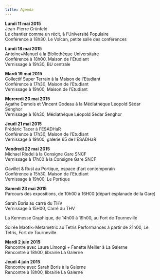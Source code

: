 ```yaml
---
title: Agenda
---
```

**Lundi 11 mai 2015**  
Jean-Pierre Grünfeld  
 Le chantier comme un récit, à l'Université Populaire  
Conférence à 18h30, Le Volcan, petite salle des conférences

**Lundi 18 mai 2015**  
Antoine+Manuel à la Bibliothèque Universitaire  
Conférence à 18h00, Maison de l'Etudiant  
Vernissage à 19h30, BU centrale

**Mardi 19 mai 2015**  
Collectif Super Terrain à la Maison de l'Etudiant  
Conférence à 17h30, Maison de l'Etudiant  
Vernissage à 19h00, Maison de l'Etudiant

**Mercredi 20 mai 2015**  
Agathe Demois et Vincent Godeau à la Médiathèque Léopold Sédar Senghor  
Vernissage à  16h30, Médiathèque Léopold Sédar Senghor

**Jeudi 21 mai 2015**  
Frédéric Tacer à l'ESADHaR  
Conférence  à 17h30, Maison de l'Etudiant  
Vernissage  à 19h00, galerie 65 de l'ESADHaR

**Vendredi 22 mai 2015**  
Michael Riedel à la Consigne Gare SNCF  
Vernissage à 17h00 à la Consigne Gare SNCF

Gavillet & Rust au Portique, espace d'art contemporain  
Conférence à 15h30, Maison de l'Etudiant  
Vernissage à 19h00, Le Portique

**Samedi 23 mai 2015**  
Parcours des expositions, de 10h00 à 16H00 (départ esplanade de la Gare)

Sarah Boris au carré du THV   
Vernissage à 15H00, Carré du THV

La Kermesse Graphique, de 14h00 à 19h00, au Fort de Tourneville

Soirée Maotik+Metametric au Tetris
Performances à partir de 21h00, Le Tetris, Fort de Tourneville

**Mardi 2 juin 2015**  
Rencontre avec Laure Limongi + Fanette Mellier à La Galerne  
Rencontre à 18h00, librairie La Galerne

**Jeudi 4 juin 2015**  
Rencontre avec Sarah Boris à la Galerne  
Rencontre à 18h00, librairie La Galerne


